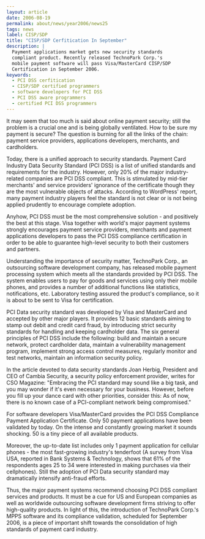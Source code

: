 ```yaml
---
layout: article
date: 2006-08-19
permalink: about/news/year2006/news25
tags: news
label: CISP/SDP
title: "CISP/SDP Cerfitication In September"
description: |
  Payment applications market gets new security standards
  compliant product. Recently released TechnoPark Corp.'s
  mobile payment software will pass Visa/MasterCard CISP/SDP
  Certification in September 2006.
keywords:
  - PCI DSS cerfitication
  - CISP/SDP certified programmers
  - software developers for PCI DSS
  - PCI DSS aware programmers
  - certified PCI DSS programmers
---
```


It may seem that too much is said about online payment security; still the problem is a crucial one
and is being globally ventilated. How to be sure my payment is secure? The question is burning for
all the links of the chain: payment service providers, applications developers, merchants, and cardholders.

Today, there is a unified approach to security standards. Payment Card Industry Data Security
Standard (PCI DSS) is a list of unified standards and requirements for the industry. However, only
20% of the major industry-related companies are PCI DSS compliant. This is stimulated by mid-tier
merchants' and service providers' ignorance of the certificate though they are the most vulnerable
objects of attacks. According to WordPress' report, many payment industry players feel the standard
is not clear or is not being applied prudently to encourage complete adoption.

Anyhow, PCI DSS must be the most comprehensive solution - and positively the best at this stage.
Visa together with world's major payment systems strongly encourages payment service providers,
merchants and payment applications developers to pass the PCI DSS compliance certification in order
to be able to guarantee high-level security to both their customers and partners.

Understanding the importance of security matter, TechnoPark Corp., an outsourcing software
development company, has released mobile payment processing system which meets all the standards
provided by PCI DSS. The system enables users to pay for goods and services using only their mobile
phones, and provides a number of additional functions like statistics, notifications, etc.
Laboratory testing assured the product's compliance, so it is about to be sent to Visa for certification.

PCI Data security standard was developed by Visa and MasterCard and accepted by other major players.
It provides 12 basic standards aiming to stamp out debit and credit card fraud, by introducing
strict security standards for handling and keeping cardholder data. The six general principles of
PCI DSS include the following: build and maintain a secure network, protect cardholder data,
maintain a vulnerability management program, implement strong access control measures, regularly
monitor and test networks, maintain an information security policy.

In the article devoted to data security standards Joan Herbig, President and CEO of Cambia Security,
a security policy enforcement provider, writes for CSO Magazine: "Embracing the PCI standard may
sound like a big task, and you may wonder if it's even necessary for your business. However, before
you fill up your dance card with other priorities, consider this: As of now, there is no known case
of a PCI-compliant network being compromised."

For software developers Visa/MasterCard provides the PCI DSS Compliance Payment Application
Certificate. Only 50 payment applications have been validated by today. On the intense and
constantly growing market it sounds shocking. 50 is a tiny piece of all available products.

Moreover, the up-to-date list includes only 1 payment application for cellular phones - the most
fast-growing industry's tenderfoot (A survey from Visa USA, reported in Bank Systems & Technology,
shows that 61% of the respondents ages 25 to 34 were interested in making purchases via their
cellphones). Still the adoption of PCI Data security standard may dramatically intensify anti-fraud efforts.

Thus, the major payment systems recommend choosing PCI DSS compliant services and products. It must
be a cue for US and European companies as well as worldwide outsourcing software development firms
striving to offer high-quality products. In light of this, the introduction of TechnoPark Corp.'s
MPPS software and its compliance validation, scheduled for September 2006, is a piece of important
shift towards the consolidation of high standards of payment card industry.
